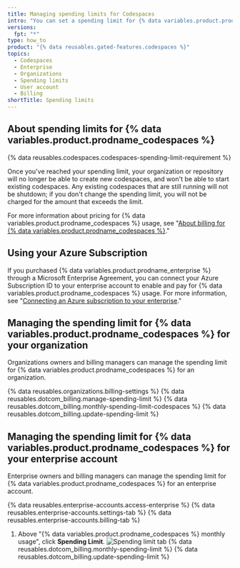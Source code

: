 ```yaml
---
title: Managing spending limits for Codespaces
intro: "You can set a spending limit for {% data variables.product.prodname_codespaces %} usage."
versions:
  fpt: "*"
type: how_to
product: "{% data reusables.gated-features.codespaces %}"
topics:
  - Codespaces
  - Enterprise
  - Organizations
  - Spending limits
  - User account
  - Billing
shortTitle: Spending limits
---
```


## About spending limits for {% data variables.product.prodname_codespaces %}

{% data reusables.codespaces.codespaces-spending-limit-requirement %}

Once you've reached your spending limit, your organization or repository will no longer be able to create new codespaces, and won't be able to start existing codespaces. Any existing codespaces that are still running will not be shutdown; if you don't change the spending limit, you will not be charged for the amount that exceeds the limit.

For more information about pricing for {% data variables.product.prodname_codespaces %} usage, see "[About billing for {% data variables.product.prodname_codespaces %}](/billing/managing-billing-for-github-codespaces/about-billing-for-codespaces)."

## Using your Azure Subscription

If you purchased {% data variables.product.prodname_enterprise %} through a Microsoft Enterprise Agreement, you can connect your Azure Subscription ID to your enterprise account to enable and pay for {% data variables.product.prodname_codespaces %} usage. For more information, see "[Connecting an Azure subscription to your enterprise](/github/setting-up-and-managing-your-enterprise/connecting-an-azure-subscription-to-your-enterprise)."

## Managing the spending limit for {% data variables.product.prodname_codespaces %} for your organization

Organizations owners and billing managers can manage the spending limit for {% data variables.product.prodname_codespaces %} for an organization.

{% data reusables.organizations.billing-settings %}
{% data reusables.dotcom_billing.manage-spending-limit %}
{% data reusables.dotcom_billing.monthly-spending-limit-codespaces %}
{% data reusables.dotcom_billing.update-spending-limit %}

## Managing the spending limit for {% data variables.product.prodname_codespaces %} for your enterprise account

Enterprise owners and billing managers can manage the spending limit for {% data variables.product.prodname_codespaces %} for an enterprise account.

{% data reusables.enterprise-accounts.access-enterprise %}
{% data reusables.enterprise-accounts.settings-tab %}
{% data reusables.enterprise-accounts.billing-tab %}

1. Above "{% data variables.product.prodname_codespaces %} monthly usage", click **Spending Limit**.
   ![Spending limit tab](/assets/images/help/settings/spending-limit-tab-enterprise.png)
   {% data reusables.dotcom_billing.monthly-spending-limit %}
   {% data reusables.dotcom_billing.update-spending-limit %}
